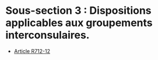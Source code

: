 # Sous-section 3 : Dispositions applicables aux groupements interconsulaires.

- [Article R712-12](article-r712-12.md)
